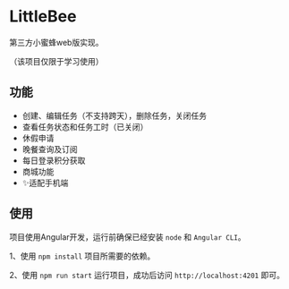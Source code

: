 # LittleBee

第三方小蜜蜂web版实现。

（该项目仅限于学习使用）

## 功能
 * 创建、编辑任务（不支持跨天），删除任务，关闭任务
 * 查看任务状态和任务工时（已关闭）
 * 休假申请
 * 晚餐查询及订阅
 * 每日登录积分获取
 * 商城功能
 * ✨适配手机端

## 使用
项目使用Angular开发，运行前确保已经安装 `node` 和 `Angular CLI`。

1、使用 `npm install` 项目所需要的依赖。

2、使用 `npm run start` 运行项目，成功后访问 `http://localhost:4201` 即可。
